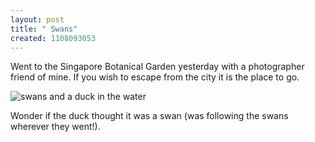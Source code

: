 ```yaml
--- 
layout: post
title: " Swans"
created: 1108093053
---
```

Went to the Singapore Botanical Garden yesterday with a photographer friend of mine. If you wish to escape from the city it is the place to go.

<img src="/images/swans_blog.jpg" alt="swans and a duck in the water"/>

Wonder if the duck thought it was a swan (was following the swans wherever they went!).
